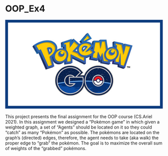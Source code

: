 # OOP_Ex4
![image](https://github.com/ChenLipschitz/OOP_Ex4/blob/main/logo.jpg)


This project presents the final assignment for the OOP course (CS.Ariel 2021).
In this assignment we designed a “Pokémon game” in which given a weighted graph, a set of “Agents” should be located on it so they could “catch” as many “Pokémon” as possible.
The pokémons are located on the graph’s (directed) edges, therefore, the agent needs to take (aka walk) the proper edge to “grab” the pokémon. The goal is to maximize the overall sum of weights of the “grabbed” pokémons.

